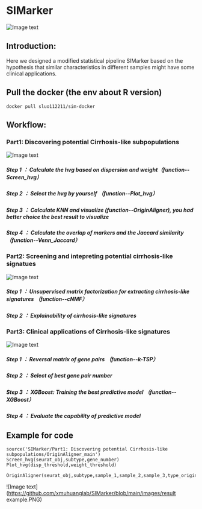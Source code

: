 # SIMarker
![Image text](https://github.com/xmuhuanglab/SIM-scRNA/blob/main/images/new_pipeline.png)
## Introduction:
Here we designed a modified statistical pipeline SIMarker based on the hypothesis that similar characteristics in different samples might 
have some clinical applications.

## Pull the docker (the env about R version)
```
docker pull sluo112211/sim-docker
```

## Workflow:
### Part1: Discovering potential Cirrhosis-like subpopulations
![Image text](https://github.com/xmuhuanglab/SIMarker/blob/main/images/OriginAligner.PNG)
##### Step 1 ： Calculate the hvg based on dispersion and weight（function--Screen_hvg）
##### Step 2 ： Select the hvg by yourself （function--Plot_hvg） 
##### Step 3 ： Calculate KNN and visualize  (function--OriginAligner), you had better choice the best result to visualize
##### Step 4 ： Calculate the overlap of markers and the Jaccard similarity（function--Venn_Jaccard）

### Part2: Screening and intepreting potential cirrhosis-like signatues
![Image text](https://github.com/xmuhuanglab/SIMarker/blob/main/images/part2.PNG)
##### Step 1 ： Unsupervised matrix factorization for extracting cirrhosis-like signatures （function--cNMF）
##### Step 2 ： Explainability of cirrhosis-like signatures

### Part3: Clinical applications of Cirrhosis-like signatures
![Image text](https://github.com/xmuhuanglab/SIMarker/blob/main/images/part3.PNG)
##### Step 1 ： Reversal matrix of gene pairs （function--k-TSP）
##### Step 2 ： Select of best gene pair number
##### Step 3 ： XGBoost: Training the best predictive model （function--XGBoost）
##### Step 4 ： Evaluate the capability of predictive model

## Example for code
```
source('SIMarker/Part1: Discovering potential Cirrhosis-like subpopulations/OriginAligner_main')
Screen_hvg(seurat_obj,subtype,gene_number)
Plot_hvg(disp_threshold,weight_threshold)
```
```
OriginAligner(seurat_obj,subtype,sample_1,sample_2,sample_3,type_origin,bg.col,type_origin_1,type_origin_2,best_k)
```
![Image text](https://github.com/xmuhuanglab/SIMarker/blob/main/images/result example.PNG)



